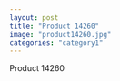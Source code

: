 ```yaml
---
layout: post
title: "Product 14260"
image: "product14260.jpg"
categories: "category1"
---
```

Product 14260
